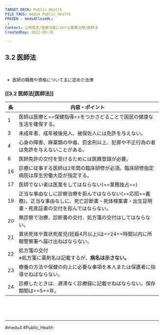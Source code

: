 ```yaml
---
TARGET DECK: Public_Health
FILE TAGS: medu4 Public_Health
FROZEN - medu4ClozeHL:
 : 
Context: 公衆衛生/医療活動における重要法規/医師法
CreatedDay: 2022-09-26

---
```


## 3.2 医師法

<br>

- 医師の職務や資格について主に定めた法律
### [[3.2 医師法|医師法]]
| 条  | 内容・ポイント                                                                                                                                     |
| --- | -------------------------------------------------------------------------------------------------------------------------------------------------- |
| 1   | 医師は医療と==保健指導==をつかさどることで国民の健康な生活を確保する。                                                                             |
| 3   | 未成年者、成年被後見人、被保佐人には免許を与えない。                                                                                               |
| 4   | 心身の障害、麻薬類の中毒、罰金刑以上、犯罪や不正行為の者は免許を与えないことがある。                                                               |
| 6   | 医師免許の交付を受けるためには医籍登録が必要。                                                                                                     |
| 16  | 診療に従事する医師は2年間の臨床研修が必須。臨床研修指定病院は厚生労働大臣が指定する。                                                              |
| 17  | 医師でない者は医業をしてはならない(==業務独占==)                                                                                                   |
| 19  | 正当な事由なしに診察治療を拒んではならない(==応招==義務)。正当な事由なしに、死亡診断書・死体検案書・出生証明書・死産証書の交付を拒んではならない。 |
| 20  | 無診察で治療、診断書の交付、処方箋の交付はしてはならない。                                                                                         |
| 21  | 異状死体や異状死産児(妊娠4月以上)は==24==時間以内に所轄警察署へ届け出ねばならない。                                                                |
| 22  | 処方箋の交付<br>※処方箋に薬剤名は記載するが、**病名は示さない。**                                                                                  |
| 23  | 療養の方法や保健の向上に必要な事項を本人または保護者に指導せねばならない。                                                                         |
| 24  | 診療したときは、遅滞なく診療録に記載せねばならない。保存期間は==5==年。                                                                              | 
<!--ID: 1664685325263-->





<br><br><br>

---
#medu4 #Public_Health
